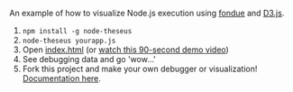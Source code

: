 An example of how to visualize Node.js execution using [fondue](https://github.com/adobe-research/fondue) and [D3.js](http://d3js.org/).

1. `npm install -g node-theseus`
2. `node-theseus yourapp.js`
3. Open [index.html](http://alltom.github.io/node-theseus-d3/) (or [watch this 90-second demo video](https://www.youtube.com/watch?v=hcIlBPP8V7A))
4. See debugging data and go 'wow...'
5. Fork this project and make your own debugger or visualization! [Documentation here](http://adobe-research.github.io/fondue/).
